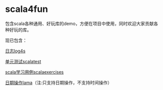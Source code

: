 # scala4fun
包含scala各种通用、好玩库的demo，方便在项目中使用，同时欢迎大家贡献各种好玩的库。

现已包含：

[日志log4s](https://github.com/Log4s/log4s)

[单元测试scalatest](http://www.scalatest.org)

[scala学习用例scalaexercises](http://scala-exercises.47deg.com)

[日期操作lama](http://www.lamma.io/doc/quick_start)（注:只支持日期操作，不支持时间操作）